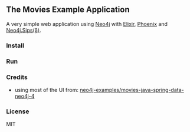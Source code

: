 ## The Movies Example Application

A very simple web application using [Neo4j](http://neo4j.com/developer/get-started/) with [Elixir](http://elixir-lang.org), [Phoenix](http://www.phoenixframework.org) and [Neo4j.Sips(β)](https://github.com/florinpatrascu/neo4j_sips).

### Install

### Run

### Credits

- using most of the UI from: [neo4j-examples/movies-java-spring-data-neo4j-4](https://github.com/neo4j-examples/movies-java-spring-data-neo4j-4)

### License

MIT

